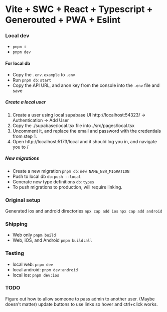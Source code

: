 # Vite + SWC + React + Typescript + Generouted + PWA + Eslint

### Local dev
- `pnpm i`
- `pnpm dev`

#### For local db
- Copy the `.env.example` to `.env`
- Run `pnpm db:start`
- Copy the API URL, and anon key from the console into the `.env` file and save

##### Create a local user
1. Create a user using local supabase UI http://localhost:54323/ -> Authentication -> Add User
2. Copy the ./supabase/local.tsx file into ./src/pages/local.tsx
3. Uncomment it, and replace the email and password with the credentials from step 1.
4. Open http://localhost:5173/local and it should log you in, and navigate you to /

##### New migrations
- Create a new migration `pnpm db:new NAME_NEW_MIGRATION`
- Push to local db `db:push --local`
- Generate new type definitions `db:types`
- To push migrations to production, will require linking.

### Original setup
Generated ios and android directories
`npx cap add ios`
`npx cap add android`

### Shipping
- Web only `pnpm build`
- Web, iOS, and Android `pnpm build:all`

### Testing
- local web: `pnpm dev`
- local android: `pnpm dev:android`
- local ios: `pnpm dev:ios`

### TODO
Figure out how to allow someone to pass admin to another user.
(Maybe doesn't matter) update buttons to use links so hover and ctrl+click works.
